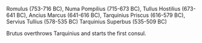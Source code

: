 Romulus (753-716 BC), 
Numa Pompilius (715-673 BC), 
Tullus Hostilius (673-641 BC), 
Ancius Marcus (641-616 BC), 
Tarquinius Priscus (616-579 BC), 
Servius Tullius (578-535 BC) 
Tarquinius Superbus (535-509 BC)

Brutus overthrows Tarquinius and starts the first consul.